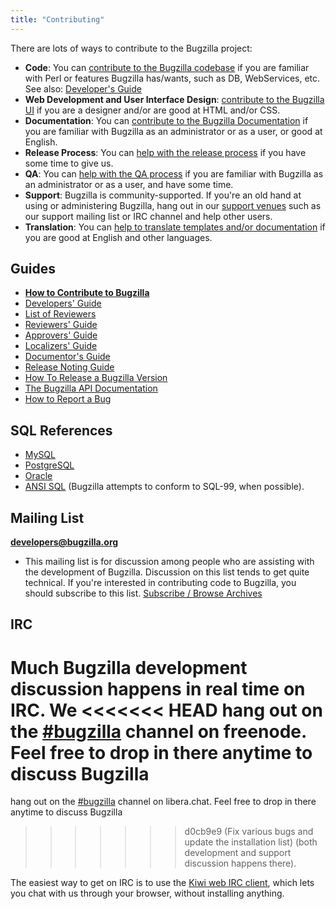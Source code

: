 ```yaml
---
title: "Contributing"
---
```


There are lots of ways to contribute to the Bugzilla project:

*   **Code**: You can [contribute to the Bugzilla codebase](https://wiki.mozilla.org/Bugzilla:Developers) if you are familiar with Perl or features Bugzilla has/wants, such as DB, WebServices, etc. See also: [Developer's Guide](/contributing/developer.html)
*   **Web Development and User Interface Design**: [contribute to the Bugzilla UI](/contributing/developer.html) if you are a designer and/or are good at HTML and/or CSS.
*   **Documentation**: You can [contribute to the Bugzilla Documentation](http://bugzilla.readthedocs.org/en/latest/style.html) if you are familiar with Bugzilla as an administrator or as a user, or good at English.
*   **Release Process**: You can [help with the release process](https://wiki.mozilla.org/Bugzilla:Release_Process) if you have some time to give us.
*   **QA**: You can [help with the QA process](https://wiki.mozilla.org/Bugzilla:QA) if you are familiar with Bugzilla as an administrator or as a user, and have some time.
*   **Support**: Bugzilla is community-supported. If you're an old hand at using or administering Bugzilla, hang out in our [support venues](/support/) such as our support mailing list or IRC channel and help other users.
*   **Translation**: You can [help to translate templates and/or documentation](http://bugzilla.readthedocs.org/en/latest/localizing/index.html) if you are good at English and other languages.

## Guides

  - [**How to Contribute to
    Bugzilla**](https://wiki.mozilla.org/Bugzilla:Developers)
  - [Developers' Guide](/contributing/developer.html)
  - [List of Reviewers](/contributing/reviewer-list.html)
  - [Reviewers' Guide](/contributing/reviewer.html)
  - [Approvers' Guide](/contributing/approver.html)
  - [Localizers'
    Guide](http://bugzilla.readthedocs.org/en/latest/localizing/index.html)
  - [Documentor's
    Guide](http://bugzilla.readthedocs.org/en/latest/style.html)
  - [Release Noting Guide](/contributing/releasenote.html)
  - [How To Release a Bugzilla
    Version](https://wiki.mozilla.org/Bugzilla:Release_Process)
  - [The Bugzilla API Documentation](https://bugzilla.readthedocs.io/en/5.0/api/)
  - [How to Report a Bug](/contributing/reporting_bugs.html)

## SQL References

  - [MySQL](https://dev.mysql.com/doc/)
  - [PostgreSQL](http://www.postgresql.org/docs/)
  - [Oracle](http://www.oracle.com/technology/documentation/database.html)
  - [ANSI SQL](http://savage.net.au/SQL/) (Bugzilla attempts to conform
    to SQL-99, when possible).

## Mailing List

**[developers@bugzilla.org](https://lists.bugzilla.org/cgi-bin/mj_wwwusr?func=lists-long-full&extra=developers)**
- This mailing list is for discussion among people who are assisting
with the development of Bugzilla. Discussion on this list tends to get
quite technical. If you're interested in contributing code to Bugzilla,
you should subscribe to this list. [Subscribe / Browse
Archives](https://lists.bugzilla.org/cgi-bin/mj_wwwusr?func=lists-long-full&extra=developers)

## IRC

Much Bugzilla development discussion happens in real time on IRC. We
<<<<<<< HEAD
hang out on the [\#bugzilla](ircs://chat.freenode.net/bugzilla) channel
on freenode. Feel free to drop in there anytime to discuss Bugzilla
=======
hang out on the [\#bugzilla](ircs://irc.libera.chat/#bugzilla) channel
on libera.chat. Feel free to drop in there anytime to discuss Bugzilla
>>>>>>> d0cb9e9 (Fix various bugs and update the installation list)
(both development and support discussion happens there).

The easiest way to get on IRC is to use the [Kiwi web IRC
client](https://kiwiirc.com/client/chat.freenode.net#bugzilla), which
lets you chat with us through your browser, without installing anything.
